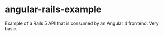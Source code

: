 # angular-rails-example

Example of a Rails 5 API that is consumed by an Angular 4 frontend. Very basic.
